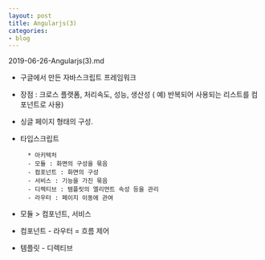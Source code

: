 ```yaml
---
layout: post
title: Angularjs(3)
categories:
- blog
---
```

2019-06-26-Angularjs(3).md


* 구글에서 만든 자바스크립트 프레임워크
* 장점 : 크로스 플랫폼, 처리속도, 성능, 생산성 ( 예) 반복되어 사용되는 리스트를 컴포넌트로 사용)
* 싱글 페이지 형태의 구성. 
* 타입스크립트 


        * 아키텍처
        - 모듈 : 화면의 구성을 묶음
        - 컴포넌트 : 화면의 구성
        - 서비스 : 기능을 가진 묶음
        - 디렉티브 : 템플릿의 엘리먼트 속성 등을 관리
        - 라우터 : 페이지 이동에 관여


* 모듈 > 컴포넌트, 서비스 
* 컴포넌트 - 라우터 = 흐름 제어
* 템플릿 - 디렉티브 

